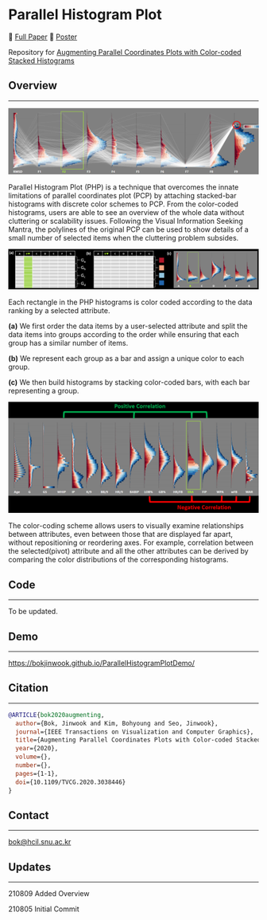 # Parallel Histogram Plot

:book: [Full Paper](https://ieeexplore.ieee.org/stamp/stamp.jsp?tp=&arnumber=9262081) :scroll: [Poster](http://hcil.snu.ac.kr/system/publications/pdfs/000/000/122/original/final2.pdf?1540239578)

Repository for
[Augmenting Parallel Coordinates Plots with Color-coded Stacked Histograms](https://ieeexplore.ieee.org/abstract/document/9262081) 

## Overview
------

![1](img/1.png)

Parallel Histogram Plot (PHP) is a technique that overcomes the innate limitations of parallel coordinates plot (PCP) by attaching stacked-bar histograms with discrete color schemes to PCP. From the color-coded histograms, users are able to see an overview of the whole data without cluttering or scalability issues. Following the Visual Information Seeking Mantra, the polylines of the original PCP can be used to show details of a small number of selected items when the cluttering problem subsides.
    
![2](img/2.png)

Each rectangle in the PHP histograms is color coded according to the data ranking by a selected attribute. 

**(a)** We first order the data items by a user-selected attribute and split the data items into groups according to the order while ensuring that each group has a similar number of items. 

**(b)** We represent each group as a bar and assign a unique color to each group. 

**(c)** We then build histograms by stacking color-coded bars, with each bar representing a group. 


![3](img/3.png)

The color-coding scheme allows users to visually examine relationships between attributes, even between those that are displayed far apart, without repositioning or reordering axes. For example, correlation between the selected(pivot) attribute and all the other attributes can be derived by comparing the color distributions of the corresponding histograms.

## Code
------
To be updated.

## Demo
------

https://bokjinwook.github.io/ParallelHistogramPlotDemo/

## Citation
-------

```bib
@ARTICLE{bok2020augmenting,
  author={Bok, Jinwook and Kim, Bohyoung and Seo, Jinwook},
  journal={IEEE Transactions on Visualization and Computer Graphics}, 
  title={Augmenting Parallel Coordinates Plots with Color-coded Stacked Histograms}, 
  year={2020},
  volume={},
  number={},
  pages={1-1},
  doi={10.1109/TVCG.2020.3038446}
}
```

## Contact
-------
bok@hcil.snu.ac.kr

## Updates
-------
210809 Added Overview

210805 Initial Commit

